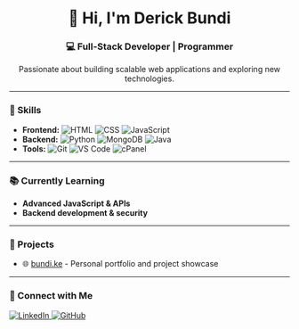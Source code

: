 <h1 align="center">👋 Hi, I'm Derick Bundi</h1>  
<h3 align="center">💻 Full-Stack Developer | Programmer</h3>  

<p align="center">Passionate about building scalable web applications and exploring new technologies.</p>  

---

### 🚀 Skills  
- **Frontend:** ![HTML](https://img.shields.io/badge/-HTML-E34F26?logo=html5&logoColor=white) ![CSS](https://img.shields.io/badge/-CSS-1572B6?logo=css3&logoColor=white) ![JavaScript](https://img.shields.io/badge/-JavaScript-F7DF1E?logo=javascript&logoColor=black)  
- **Backend:** ![Python](https://img.shields.io/badge/-Python-3776AB?logo=python&logoColor=white) ![MongoDB](https://img.shields.io/badge/-MongoDB-47A248?logo=mongodb&logoColor=white) ![Java](https://img.shields.io/badge/-Java-007396?logo=java&logoColor=white)  
- **Tools:** ![Git](https://img.shields.io/badge/-Git-F05032?logo=git&logoColor=white) ![VS Code](https://img.shields.io/badge/-VS%20Code-007ACC?logo=visualstudiocode&logoColor=white) ![cPanel](https://img.shields.io/badge/-cPanel-FF6C2C?logo=cpanel&logoColor=white)  

---

### 📚 Currently Learning  
- **Advanced JavaScript & APIs**  
- **Backend development & security**  

---

### 🔨 Projects  
- 🌐 [bundi.ke](https://bundi.ke) - Personal portfolio and project showcase  

---

### 🤝 Connect with Me  
<p align="left">
  <a href="https://www.linkedin.com/in/derick-bundi-919847277/">
    <img src="https://img.shields.io/badge/LinkedIn-0A66C2?style=for-the-badge&logo=linkedin&logoColor=white" alt="LinkedIn">
  </a>
  <a href="https://github.com/Derick-bundi">
    <img src="https://img.shields.io/badge/GitHub-181717?style=for-the-badge&logo=github&logoColor=white" alt="GitHub">
  </a>
</p>  
